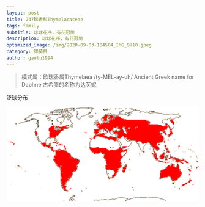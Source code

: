 ```yaml
---
layout: post
title: 247瑞香科Thymelaeaceae
tags: family
subtitle: 球球花序，有花冠筒
description: 球球花序，有花冠筒
optimized_image: /img/2020-09-03-184504_IMG_9710.jpeg
category: 锦葵目
author: ganlu1994  
---
```


> 模式属：欧瑞香属Thymelaea
> /ty-MEL-ay-uh/
> Ancient Greek name for Daphne
> 古希腊的名称为达芙妮

泛球分布

![](/img/THYMELAEACEAE.gif)

